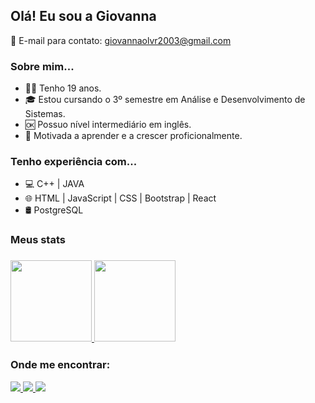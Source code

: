 ## Olá! Eu sou a Giovanna 

📧 E-mail para contato: giovannaolvr2003@gmail.com

<h3> Sobre mim... </h3>

- 🙋‍♀️ Tenho 19 anos.
- 🎓 Estou cursando o 3º semestre em Análise e Desenvolvimento de Sistemas.
- 🆗 Possuo nível intermediário em inglês.
- 🧐 Motivada a aprender e a crescer proficionalmente.

<h3> Tenho experiência com... </h3>

- 💻 C++		|		JAVA		
- 🌐 HTML		|		JavaScript		|		CSS		|		Bootstrap		|		React
- 🛢 PostgreSQL

<h3> Meus stats<h3/>
<div >
  	<a href="https://github.com/giovannaolvr">
    	<img height="130em" src="https://github-readme-stats.vercel.app/api?username=giovannaolvr&count_private=true&include_all_commits=true&show_icons=true&theme=tokyonight&hide_border=false&show_owner=true"/>
    	<img height="130em" src="https://github-readme-stats.vercel.app/api/top-langs/?username=giovannaolvr&theme=tokyonight&hide_border=false&&layout=compact"/>
  	</a>
</div>

<h3> Onde me encontrar: </h3>

<div>
	<a href="https://github.com/giovannaolvr">    
		<img src="https://img.shields.io/badge/GitHub-100000?style=for-the-badge&logo=github&logoColor=white"/>
	<a href="https://www.linkedin.com/in/giovanna-oliveira-0b8414268/">
		<img src="https://img.shields.io/badge/LinkedIn-0077B5?style=for-the-badge&logo=linkedin&logoColor=white" />
  	<a href="https://www.instagram.com/giovanna_olvr/">
    		<img src="https://img.shields.io/badge/Instagram-E4405F?style=for-the-badge&logo=instagram&logoColor=white" />
</div>

